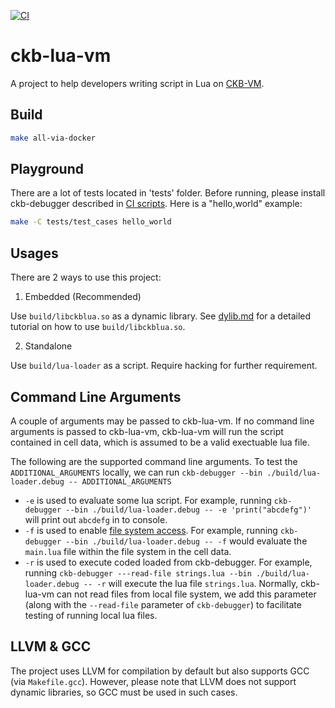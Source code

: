 [![CI](https://github.com/nervosnetwork/ckb-lua-vm/actions/workflows/ci.yml/badge.svg)](https://github.com/nervosnetwork/ckb-lua-vm/actions/workflows/ci.yml)

# ckb-lua-vm
A project to help developers writing script in Lua on [CKB-VM](https://github.com/nervosnetwork/ckb-vm).


## Build

```bash
make all-via-docker
```

## Playground
There are a lot of tests located in 'tests' folder. Before running, please install ckb-debugger described in [CI scripts](.github/workflows/ci.yml).
Here is a "hello,world" example:

```bash
make -C tests/test_cases hello_world
```

## Usages

There are 2 ways to use this project:
1. Embedded (Recommended)

Use `build/libckblua.so` as a dynamic library. See [dylib.md](./docs/dylib.md) for a detailed tutorial on how to use `build/libckblua.so`.

2. Standalone

Use `build/lua-loader` as a script. Require hacking for further requirement.

## Command Line Arguments

A couple of arguments may be passed to ckb-lua-vm.
If no command line arguments is passed to ckb-lua-vm, ckb-lua-vm will run the script contained in cell data,
which is assumed to be a valid exectuable lua file.

The following are the supported command line arguments.
To test the `ADDITIONAL_ARGUMENTS` locally, we can run `ckb-debugger --bin ./build/lua-loader.debug -- ADDITIONAL_ARGUMENTS`

- `-e` is used to evaluate some lua script. For example, running `ckb-debugger --bin ./build/lua-loader.debug -- -e 'print("abcdefg")'` will print out `abcdefg` in to console.
- `-f` is used to enable [file system access](./docs/fs.md). For example, running `ckb-debugger --bin ./build/lua-loader.debug -- -f` would evaluate the `main.lua` file within the file system in the cell data.
- `-r` is used to execute coded loaded from ckb-debugger. For example, running `ckb-debugger ---read-file strings.lua --bin ./build/lua-loader.debug -- -r` will execute the lua file `strings.lua`. Normally, ckb-lua-vm can not read files from local file system, we add this parameter (along with the `--read-file` parameter of `ckb-debugger`) to facilitate testing of running local lua files.


## LLVM & GCC
The project uses LLVM for compilation by default but also supports GCC (via `Makefile.gcc`).
However, please note that LLVM does not support dynamic libraries, so GCC must be used in such cases.
